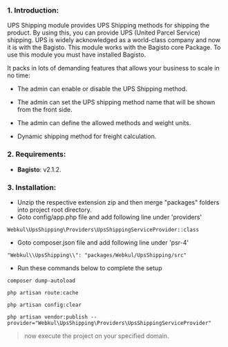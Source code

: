 ### 1. Introduction:

UPS Shipping module provides UPS Shipping methods for shipping the product. By using this, you can provide UPS (United Parcel Service) shipping. UPS is widely acknowledged as a world-class company and now it is with the Bagisto.
This module works with the Bagisto core Package. To use this module you must have installed Bagisto.

It packs in lots of demanding features that allows your business to scale in no time:

* The admin can enable or disable the UPS Shipping method.

* The admin can set the UPS shipping method name that will be shown from the front side.

* The admin can define the allowed methods and weight units.

* Dynamic shipping method for freight calculation.

### 2. Requirements:

* **Bagisto**: v2.1.2.

### 3. Installation:

* Unzip the respective extension zip and then merge "packages" folders into project root directory.
* Goto config/app.php file and add following line under 'providers'

~~~
Webkul\UpsShipping\Providers\UpsShippingServiceProvider::class
~~~

* Goto composer.json file and add following line under 'psr-4'

~~~
"Webkul\\UpsShipping\\": "packages/Webkul/UpsShipping/src"
~~~

* Run these commands below to complete the setup

~~~
composer dump-autoload
~~~

~~~
php artisan route:cache
~~~

~~~
php artisan config:clear
~~~

~~~
php artisan vendor:publish --provider="Webkul\UpsShipping\Providers\UpsShippingServiceProvider"
~~~

> now execute the project on your specified domain.